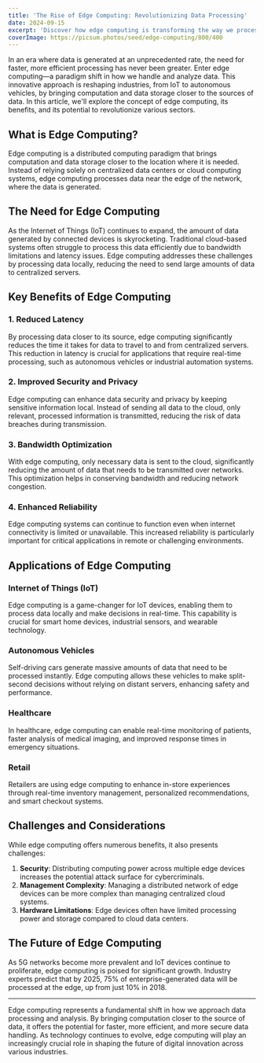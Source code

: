 ```yaml
---
title: 'The Rise of Edge Computing: Revolutionizing Data Processing'
date: 2024-09-15
excerpt: 'Discover how edge computing is transforming the way we process and analyze data, bringing computation closer to the source of information.'
coverImage: https://picsum.photos/seed/edge-computing/800/400
---
```


In an era where data is generated at an unprecedented rate, the need for faster, more efficient processing has never been greater. Enter edge computing—a paradigm shift in how we handle and analyze data. This innovative approach is reshaping industries, from IoT to autonomous vehicles, by bringing computation and data storage closer to the sources of data. In this article, we'll explore the concept of edge computing, its benefits, and its potential to revolutionize various sectors.

## What is Edge Computing?

Edge computing is a distributed computing paradigm that brings computation and data storage closer to the location where it is needed. Instead of relying solely on centralized data centers or cloud computing systems, edge computing processes data near the edge of the network, where the data is generated.

## The Need for Edge Computing

As the Internet of Things (IoT) continues to expand, the amount of data generated by connected devices is skyrocketing. Traditional cloud-based systems often struggle to process this data efficiently due to bandwidth limitations and latency issues. Edge computing addresses these challenges by processing data locally, reducing the need to send large amounts of data to centralized servers.

## Key Benefits of Edge Computing

### 1. Reduced Latency

By processing data closer to its source, edge computing significantly reduces the time it takes for data to travel to and from centralized servers. This reduction in latency is crucial for applications that require real-time processing, such as autonomous vehicles or industrial automation systems.

### 2. Improved Security and Privacy

Edge computing can enhance data security and privacy by keeping sensitive information local. Instead of sending all data to the cloud, only relevant, processed information is transmitted, reducing the risk of data breaches during transmission.

### 3. Bandwidth Optimization

With edge computing, only necessary data is sent to the cloud, significantly reducing the amount of data that needs to be transmitted over networks. This optimization helps in conserving bandwidth and reducing network congestion.

### 4. Enhanced Reliability

Edge computing systems can continue to function even when internet connectivity is limited or unavailable. This increased reliability is particularly important for critical applications in remote or challenging environments.

## Applications of Edge Computing

### Internet of Things (IoT)

Edge computing is a game-changer for IoT devices, enabling them to process data locally and make decisions in real-time. This capability is crucial for smart home devices, industrial sensors, and wearable technology.

### Autonomous Vehicles

Self-driving cars generate massive amounts of data that need to be processed instantly. Edge computing allows these vehicles to make split-second decisions without relying on distant servers, enhancing safety and performance.

### Healthcare

In healthcare, edge computing can enable real-time monitoring of patients, faster analysis of medical imaging, and improved response times in emergency situations.

### Retail

Retailers are using edge computing to enhance in-store experiences through real-time inventory management, personalized recommendations, and smart checkout systems.

## Challenges and Considerations

While edge computing offers numerous benefits, it also presents challenges:

1. **Security**: Distributing computing power across multiple edge devices increases the potential attack surface for cybercriminals.
2. **Management Complexity**: Managing a distributed network of edge devices can be more complex than managing centralized cloud systems.
3. **Hardware Limitations**: Edge devices often have limited processing power and storage compared to cloud data centers.

## The Future of Edge Computing

As 5G networks become more prevalent and IoT devices continue to proliferate, edge computing is poised for significant growth. Industry experts predict that by 2025, 75% of enterprise-generated data will be processed at the edge, up from just 10% in 2018.

---

Edge computing represents a fundamental shift in how we approach data processing and analysis. By bringing computation closer to the source of data, it offers the potential for faster, more efficient, and more secure data handling. As technology continues to evolve, edge computing will play an increasingly crucial role in shaping the future of digital innovation across various industries.